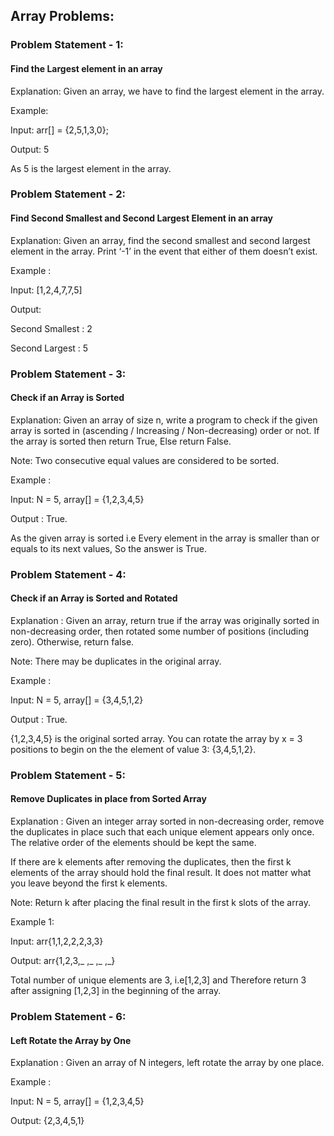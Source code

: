 ## Array Problems:

### Problem Statement - 1: 

#### Find the Largest element in an array

Explanation: Given an array, we have to find the largest element in the array.

Example:

Input: arr[] = {2,5,1,3,0};

Output: 5

As 5 is the largest element in the array.

### Problem Statement - 2: 

#### Find Second Smallest and Second Largest Element in an array

Explanation: Given an array, find the second smallest and second largest element in the array. Print ‘-1’ in the event that either of them doesn’t exist.

Example :

Input: [1,2,4,7,7,5]

Output:

Second Smallest : 2

Second Largest : 5

### Problem Statement - 3: 

#### Check if an Array is Sorted

Explanation: Given an array of size n, write a program to check if the given array is sorted in (ascending / Increasing / Non-decreasing) order or not. If the array is sorted then return True, Else return False.

Note: Two consecutive equal values are considered to be sorted.

Example :

Input: N = 5, array[] = {1,2,3,4,5}

Output : True.

As the given array is sorted i.e Every element in the array is smaller than or equals to its next values, So the answer is True.

### Problem Statement - 4: 

#### Check if an Array is Sorted and Rotated

Explanation : Given an array, return true if the array was originally sorted in non-decreasing order, then rotated some number of positions (including zero). Otherwise, return false.

Note: There may be duplicates in the original array.

Example :

Input: N = 5, array[] = {3,4,5,1,2}

Output : True.

{1,2,3,4,5} is the original sorted array.
You can rotate the array by x = 3 positions to begin on the the element of value 3: {3,4,5,1,2}.

### Problem Statement - 5:

#### Remove Duplicates in place from Sorted Array

Explanation : Given an integer array sorted in non-decreasing order, remove the duplicates in place such that each unique element appears only once. The relative order of the elements should be kept the same.

If there are k elements after removing the duplicates, then the first k elements of the array should hold the final result. It does not matter what you leave beyond the first k elements.

Note: Return k after placing the final result in the first k slots of the array.

Example 1:

Input: arr{1,1,2,2,2,3,3}

Output: arr{1,2,3,_ ,_ ,_ ,_}

Total number of unique elements are 3, i.e[1,2,3] and Therefore return 3 after assigning [1,2,3] in the beginning of the array.

### Problem Statement - 6:

#### Left Rotate the Array by One

Explanation : Given an array of N integers, left rotate the array by one place.

Example :

Input: N = 5, array[] = {1,2,3,4,5}

Output: {2,3,4,5,1}



